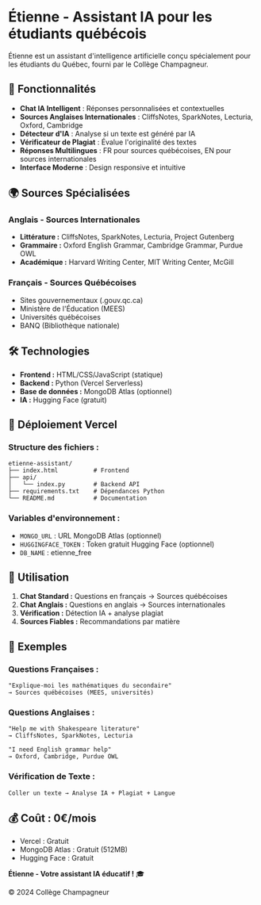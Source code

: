 # Étienne - Assistant IA pour les étudiants québécois

Étienne est un assistant d'intelligence artificielle conçu spécialement pour les étudiants du Québec, fourni par le Collège Champagneur.

## 🚀 Fonctionnalités

- **Chat IA Intelligent** : Réponses personnalisées et contextuelles
- **Sources Anglaises Internationales** : CliffsNotes, SparkNotes, Lecturia, Oxford, Cambridge
- **Détecteur d'IA** : Analyse si un texte est généré par IA
- **Vérificateur de Plagiat** : Évalue l'originalité des textes
- **Réponses Multilingues** : FR pour sources québécoises, EN pour sources internationales
- **Interface Moderne** : Design responsive et intuitive

## 🌍 Sources Spécialisées

### Anglais - Sources Internationales
- **Littérature :** CliffsNotes, SparkNotes, Lecturia, Project Gutenberg
- **Grammaire :** Oxford English Grammar, Cambridge Grammar, Purdue OWL
- **Académique :** Harvard Writing Center, MIT Writing Center, McGill

### Français - Sources Québécoises
- Sites gouvernementaux (.gouv.qc.ca)
- Ministère de l'Éducation (MEES)
- Universités québécoises
- BANQ (Bibliothèque nationale)

## 🛠 Technologies

- **Frontend :** HTML/CSS/JavaScript (statique)
- **Backend :** Python (Vercel Serverless)
- **Base de données :** MongoDB Atlas (optionnel)
- **IA :** Hugging Face (gratuit)

## 🚀 Déploiement Vercel

### Structure des fichiers :
```
etienne-assistant/
├── index.html          # Frontend
├── api/
│   └── index.py        # Backend API
├── requirements.txt    # Dépendances Python
└── README.md           # Documentation
```

### Variables d'environnement :
- `MONGO_URL` : URL MongoDB Atlas (optionnel)
- `HUGGINGFACE_TOKEN` : Token gratuit Hugging Face (optionnel)
- `DB_NAME` : etienne_free

## 📖 Utilisation

1. **Chat Standard :** Questions en français → Sources québécoises
2. **Chat Anglais :** Questions en anglais → Sources internationales
3. **Vérification :** Détection IA + analyse plagiat
4. **Sources Fiables :** Recommandations par matière

## 🎯 Exemples

### Questions Françaises :
```
"Explique-moi les mathématiques du secondaire"
→ Sources québécoises (MEES, universités)
```

### Questions Anglaises :
```
"Help me with Shakespeare literature"
→ CliffsNotes, SparkNotes, Lecturia

"I need English grammar help"
→ Oxford, Cambridge, Purdue OWL
```

### Vérification de Texte :
```
Coller un texte → Analyse IA + Plagiat + Langue
```

## 💰 Coût : 0€/mois

- Vercel : Gratuit
- MongoDB Atlas : Gratuit (512MB)
- Hugging Face : Gratuit

**Étienne - Votre assistant IA éducatif !** 🎓

© 2024 Collège Champagneur
